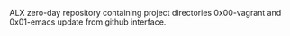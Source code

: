 ALX zero-day repository containing project directories 0x00-vagrant and 0x01-emacs
update from github interface.
